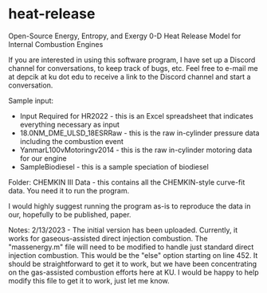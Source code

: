 # heat-release
Open-Source Energy, Entropy, and Exergy 0-D Heat Release Model for Internal Combustion Engines

If you are interested in using this software program, I have set up a Discord channel for conversations, to keep track of bugs, etc. Feel free to e-mail me at depcik at ku dot edu to receive a link to the Discord channel and start a conversation.

Sample input:
* Input Required for HR2022 - this is an Excel spreadsheet that indicates everything necessary as input
* 18.0NM_DME_ULSD_18ESRRaw - this is the raw in-cylinder pressure data including the combustion event
* YanmarL100vMotoringv2014 - this is the raw in-cylinder motoring data for our engine
* SampleBiodiesel - this is a sample speciation of biodiesel

Folder: CHEMKIN III Data - this contains all the CHEMKIN-style curve-fit data. You need it to run the program.

I would highly suggest running the program as-is to reproduce the data in our, hopefully to be published, paper. 

Notes:
2/13/2023 - The initial version has been uploaded. Currently, it works for gaseous-assisted direct injection combustion. The "massenergy.m" file will need to be modified to handle just standard direct injection combustion. This would be the "else" option starting on line 452. It should be straightforward to get it to work, but we have been concentrating on the gas-assisted combustion efforts here at KU. I would be happy to help modify this file to get it to work, just let me know. 
